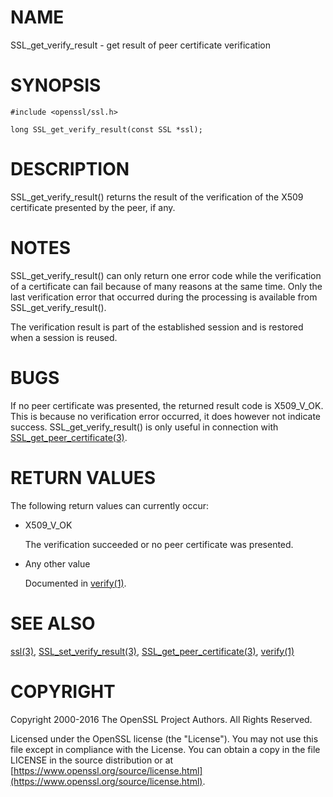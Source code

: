 # NAME

SSL\_get\_verify\_result - get result of peer certificate verification

# SYNOPSIS

    #include <openssl/ssl.h>

    long SSL_get_verify_result(const SSL *ssl);

# DESCRIPTION

SSL\_get\_verify\_result() returns the result of the verification of the
X509 certificate presented by the peer, if any.

# NOTES

SSL\_get\_verify\_result() can only return one error code while the verification
of a certificate can fail because of many reasons at the same time. Only
the last verification error that occurred during the processing is available
from SSL\_get\_verify\_result().

The verification result is part of the established session and is restored
when a session is reused.

# BUGS

If no peer certificate was presented, the returned result code is
X509\_V\_OK. This is because no verification error occurred, it does however
not indicate success. SSL\_get\_verify\_result() is only useful in connection
with [SSL\_get\_peer\_certificate(3)](http://man.he.net/man3/SSL_get_peer_certificate).

# RETURN VALUES

The following return values can currently occur:

- X509\_V\_OK

    The verification succeeded or no peer certificate was presented.

- Any other value

    Documented in [verify(1)](http://man.he.net/man1/verify).

# SEE ALSO

[ssl(3)](http://man.he.net/man3/ssl), [SSL\_set\_verify\_result(3)](http://man.he.net/man3/SSL_set_verify_result),
[SSL\_get\_peer\_certificate(3)](http://man.he.net/man3/SSL_get_peer_certificate),
[verify(1)](http://man.he.net/man1/verify)

# COPYRIGHT

Copyright 2000-2016 The OpenSSL Project Authors. All Rights Reserved.

Licensed under the OpenSSL license (the "License").  You may not use
this file except in compliance with the License.  You can obtain a copy
in the file LICENSE in the source distribution or at
[https://www.openssl.org/source/license.html](https://www.openssl.org/source/license.html).
